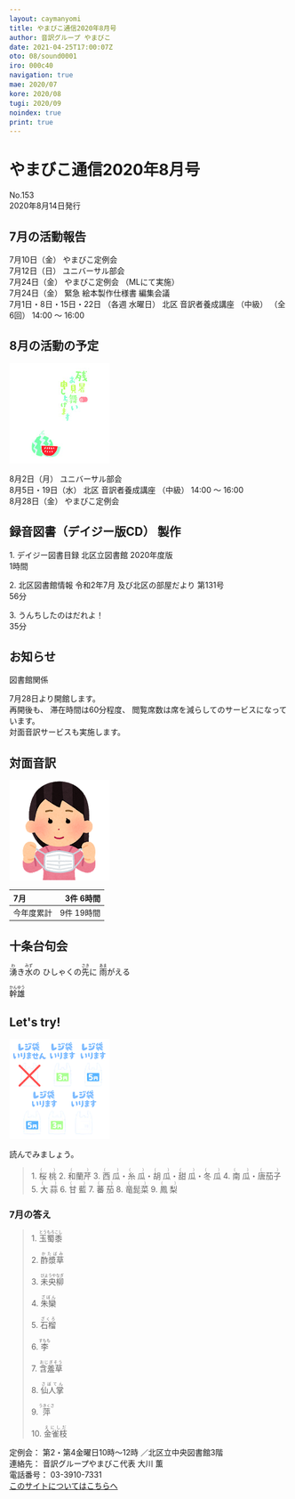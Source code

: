 ```yaml
---
layout: caymanyomi
title: やまびこ通信2020年8月号
author: 音訳グループ やまびこ
date: 2021-04-25T17:00:07Z
oto: 08/sound0001
iro: 000c40
navigation: true
mae: 2020/07
kore: 2020/08
tugi: 2020/09
noindex: true
print: true
---
```

   


# <span data-dur="4.487" data-begin="2.750" id="xmri_0001">やまびこ通信2020年8月号</span>

<span data-dur="2.845" data-begin="7.237" id="xmri_0002">No.153</span>  
<span data-dur="5.083" data-begin="10.082" id="xmri_0003">2020年8月14日発行</span>

## <span data-dur="3.616" data-begin="20.801" id="xmri_0006">7月の活動報告</span>

<span data-dur="2.341" data-begin="24.417" id="xmri_0007">7月10日（金）</span>
<span data-dur="2.671" data-begin="26.758" id="xmri_0008">やまびこ定例会</span>  
<span data-dur="2.622" data-begin="29.429" id="xmri_0009">7月12日（日）</span>
<span data-dur="2.658" data-begin="32.051" id="xmri_000A">ユニバーサル部会</span>  
<span data-dur="2.773" data-begin="34.709" id="xmri_000B">7月24日（金）</span>
<span data-dur="1.821" data-begin="37.482" id="xmri_000C">やまびこ定例会</span>
<span data-dur="3.169" data-begin="39.303" id="xmri_000D">（MLにて実施）</span>  
<span data-dur="2.773" data-begin="42.472" id="xmri_000E">7月24日（金）</span>
<span data-dur="5.619" data-begin="45.245" id="xmri_000F">緊急 絵本製作仕様書 編集会議</span>  
<span data-dur="4.723" data-begin="50.864" id="xmri_0010">7月1日・8日・15日・22日</span>
<span data-dur="2.132" data-begin="55.587" id="xmri_0011">（各週 水曜日）</span>
<span data-dur="2.834" data-begin="57.719" id="xmri_0012">北区 音訳者養成講座</span>
<span data-dur="1.306" data-begin="60.553" id="xmri_0013">（中級）</span>
<span data-dur="1.491" data-begin="61.859" id="xmri_0014">（全6回）</span>
<span data-dur="4.406" data-begin="63.350" id="xmri_0015">14:00 ～ 16:00</span>

## <span data-dur="3.671" data-begin="67.756" id="xmri_0016">8月の活動の予定</span>

<img class="migi" src="media/08/cut1.png" alt="" />


<span data-dur="2.392" data-begin="71.427" id="xmri_0017">8月2日（月）</span>
<span data-dur="2.659" data-begin="73.819" id="xmri_0018">ユニバーサル部会</span>  
<span data-dur="3.552" data-begin="76.478" id="xmri_0019">8月5日・19日（水）</span>
<span data-dur="2.834" data-begin="80.030" id="xmri_001A">北区 音訳者養成講座</span>
<span data-dur="1.306" data-begin="82.864" id="xmri_001B">（中級）</span>
<span data-dur="3.006" data-begin="84.170" id="xmri_001C">14:00 ～ 16:00</span>  
<span data-dur="2.898" data-begin="87.176" id="xmri_001D">8月28日（金）</span>
<span data-dur="4.071" data-begin="90.074" id="xmri_001E">やまびこ定例会</span>

## <span data-dur="5.043" data-begin="94.145" id="xmri_001F">録音図書（デイジー版CD） 製作</span>


<span data-dur="0.941" data-begin="101.642" id="xmri_0021">1.</span>
<span data-dur="5.027" data-begin="102.583" id="xmri_0022">デイジー図書目録 北区立図書館 2020年度版</span>  
<span data-dur="2.188" data-begin="107.610" id="xmri_0023">1時間</span>

<span data-dur="0.72" data-begin="109.798" id="xmri_0024">2.</span>
<span data-dur="7.57" data-begin="110.518" id="xmri_0025">北区図書館情報 令和2年7月 及び北区の部屋だより 第131号</span>  
<span data-dur="2.563" data-begin="118.088" id="xmri_0026">56分</span>

<span data-dur="0.968" data-begin="120.651" id="xmri_0027">3.</span>
<span data-dur="2.078" data-begin="121.619" id="xmri_0028">うんちしたのはだれよ！</span>  
<span data-dur="4.032" data-begin="123.697" id="xmri_0029">35分</span>

## <span data-dur="2.417" data-begin="127.729" id="xmri_002A">お知らせ</span>

<span data-dur="2.256" data-begin="130.146" id="xmri_002B">図書館関係</span>

<span data-dur="4.841" data-begin="132.402" id="xmri_002C">7月28日より開館します。</span>  
<span data-dur="1.532" data-begin="137.243" id="xmri_002D">再開後も、</span>
<span data-dur="2.729" data-begin="138.775" id="xmri_002E">滞在時間は60分程度、</span>
<span data-dur="6.056" data-begin="141.504" id="xmri_002F">閲覧席数は席を減らしてのサービスになっています。</span>  
<span data-dur="5.351" data-begin="147.560" id="xmri_0030">対面音訳サービスも実施します。</span>

## <span data-dur="2.887" data-begin="152.911" id="xmri_0031">対面音訳</span>

<img class="migi" src="media/08/cut2.png" alt="" />


<span data-dur="1.316" data-begin="155.798" id="xmri_0032">7月</span>|<span data-dur="2.203" data-begin="157.114" id="xmri_0033">3件 6時間</span>
|:---|---:|
<span data-dur="1.81" data-begin="159.317" id="xmri_0034">今年度累計</span>|<span data-dur="3.874" data-begin="161.127" id="xmri_0035">9件 19時間</span>

## <span data-dur="3.628" data-begin="165.001" id="xmri_0036">十条台句会</span>

<span data-dur="12.023" data-begin="168.629" id="xmri_0037"><ruby>湧<rt>わ</rt></ruby>き<ruby>水<rt>みず</rt></ruby>の
ひしゃくの<ruby>先<rt>さき</rt></ruby>に
<ruby>雨<rt>あま</rt></ruby>がえる</span>

<span data-dur="2.388" data-begin="180.652" id="xmri_003D" class="haigo"><ruby>幹雄<rt>かんゆう</rt></ruby> </span>


## <span data-dur="2.449" data-begin="183.540" id="xmri_003F">Let's try!</span>

<img class="migi" src="media/08/cut3.png" alt="" />


<span data-dur="3.708" data-begin="185.989" id="xmri_0040">読んでみましょう。</span>


<blockquote markdown="1">
1. <ruby>桜桃<rt>（　　　）</rt></ruby>
2. <ruby>和蘭芹<rt>（　　　）</rt></ruby>
3. <ruby>西瓜<rt>（　　　）</rt></ruby>・<ruby>糸瓜<rt>（　　　）</rt></ruby>・<ruby>胡瓜<rt>（　　　）</rt></ruby>・<ruby>甜瓜<rt>（　　　）</rt></ruby>・<ruby>冬瓜<rt>（　　　）</rt></ruby>
4. <ruby>南瓜<rt>（　　　）</rt></ruby>・<ruby>唐茄子<rt>（　　　）</rt></ruby>
5. <ruby>大蒜<rt>（　　　）</rt></ruby>
6. <ruby>甘藍<rt>（　　　）</rt></ruby>
7. <ruby>蕃茄<rt>（　　　）</rt></ruby>
8. <ruby>竜髭菜<rt>（　　　）</rt></ruby>
9. <ruby>鳳梨<rt>（　　　）</rt></ruby>
</blockquote>
 
 
### <span data-dur="2.967" data-begin="193.744" id="xmri_0042">7月の答え</span>

<blockquote markdown="1">
<span data-dur="0.942" data-begin="196.711" id="xmri_0043">1.</span>
<span data-dur="1.877" data-begin="197.653" id="xmri_0044"><ruby>玉蜀黍<rt>とうもろこし</rt></ruby></span>

<span data-dur="0.72" data-begin="199.530" id="xmri_0045">2.</span>
<span data-dur="1.753" data-begin="200.250" id="xmri_0046"><ruby>酢漿草<rt>かたばみ</rt></ruby></span>

<span data-dur="0.968" data-begin="202.003" id="xmri_0047">3.</span>
<span data-dur="2.055" data-begin="202.971" id="xmri_0048"><ruby>未央柳<rt>びようやなぎ</rt></ruby></span>

<span data-dur="0.898" data-begin="205.026" id="xmri_0049">4.</span>
<span data-dur="1.663" data-begin="205.924" id="xmri_004A"><ruby>朱欒<rt>ざぼん</rt></ruby></span>

<span data-dur="0.776" data-begin="207.587" id="xmri_004B">5.</span>
<span data-dur="1.603" data-begin="208.363" id="xmri_004C"><ruby>石榴<rt>ざくろ</rt></ruby></span>

<span data-dur="0.946" data-begin="209.966" id="xmri_004D">6.</span>
<span data-dur="1.695" data-begin="210.912" id="xmri_004E"><ruby>李<rt>すもも</rt></ruby></span>

<span data-dur="0.917" data-begin="212.607" id="xmri_004F">7.</span>
<span data-dur="1.853" data-begin="213.524" id="xmri_0050"><ruby>含羞草<rt>おじぎそう</rt></ruby></span>

<span data-dur="0.95" data-begin="215.377" id="xmri_0051">8.</span>
<span data-dur="1.745" data-begin="216.327" id="xmri_0052"><ruby>仙人掌<rt>さぼてん</rt></ruby></span>

<span data-dur="0.896" data-begin="218.072" id="xmri_0053">9.</span>
<span data-dur="1.7" data-begin="218.968" id="xmri_0054"><ruby>萍<rt>うきくさ</rt></ruby></span>

<span data-dur="0.909" data-begin="220.668" id="xmri_0055">10.</span>
<span data-dur="2.762" data-begin="221.577" id="xmri_0056"><ruby>金雀枝<rt>えにしだ</rt></ruby></span>
</blockquote>


<span data-dur="1.278" data-begin="224.339" id="xmri_0057">定例会：</span>
<span data-dur="3.662" data-begin="225.617" id="xmri_0058">第2・第4金曜日10時～12時</span>
<span data-dur="3.406" data-begin="229.279" id="xmri_0059">／北区立中央図書館3階</span>  
<span data-dur="1.54" data-begin="232.685" id="xmri_005A">連絡先：</span>
<span data-dur="4.346" data-begin="234.225" id="xmri_005B">音訳グループやまびこ代表 大川 薫</span>  
<span data-dur="1.652" data-begin="238.571" id="xmri_005C">電話番号：</span>
<span data-dur="4.791" data-begin="240.223" id="xmri_005D">03-3910-7331</span>  
<a href="mailto:ymbk2016ml@gmail.com?Subject=やまびこウェブサイトについて" data-dur="6.205" data-begin="245.014" id="xmri_005E">このサイトについてはこちらへ</a>


